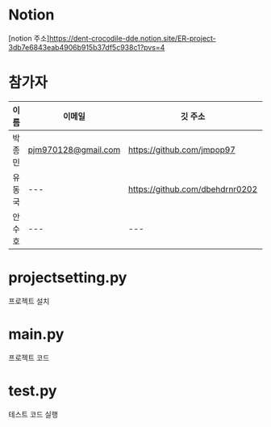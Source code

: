 # Notion

[notion 주소]https://dent-crocodile-dde.notion.site/ER-project-3db7e6843eab4906b915b37df5c938c1?pvs=4
# 참가자
이름|이메일|깃 주소|블로그|
---|---|---|---|
박종민|pjm970128@gmail.com|https://github.com/jmpop97|https://jmpop.tistory.com/|
유동국|---|https://github.com/dbehdrnr0202|---|
안수호|---|---|---|

# projectsetting.py
프로젝트 설치
# main.py
프로젝트 코드
# test.py
테스트 코드 실행
